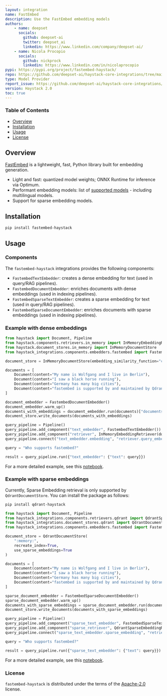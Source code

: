 ```yaml
---
layout: integration
name: FastEmbed
description: Use the FastEmbed embedding models
authors:
    - name: deepset
      socials:
        github: deepset-ai
        twitter: deepset_ai
        linkedin: https://www.linkedin.com/company/deepset-ai/
    - name: Nicola Procopio
      socials:
        github: nickprock
        linkedin: https://www.linkedin.com/in/nicolaprocopio
pypi: https://pypi.org/project/fastembed-haystack/
repo: https://github.com/deepset-ai/haystack-core-integrations/tree/main/integrations/fastembed
type: Model Provider
report_issue: https://github.com/deepset-ai/haystack-core-integrations/issues
version: Haystack 2.0
toc: true
---
```


### **Table of Contents**
- [Overview](#overview)
- [Installation](#installation)
- [Usage](#usage)
- [License](#license)

## Overview
[FastEmbed](https://qdrant.github.io/fastembed/) is a lightweight, fast, Python library built for embedding generation.

- Light and fast: quantized model weights; ONNX Runtime for inference via Optimum.
- Performant embedding models: list of [supported models](https://qdrant.github.io/fastembed/examples/Supported_Models/) - including multilingual models.
- Support for sparse embedding models.


## Installation

```bash
pip install fastembed-haystack
```

## Usage
### Components
The `fastembed-haystack` integrations provides the following components:
- `FastembedTextEmbedder`: creates a dense embedding for text (used in query/RAG pipelines).
- `FastembedDocumentEmbedder`: enriches documents with dense embeddings (used in indexing pipelines).
- `FastembedSparseTextEmbedder`: creates a sparse embedding for text (used in query/RAG pipelines).
- `FastembedSparseDocumentEmbedder`: enriches documents with sparse embeddings (used in indexing pipelines).
  
### Example with dense embeddings

```python
from haystack import Document, Pipeline
from haystack.components.retrievers.in_memory import InMemoryEmbeddingRetriever
from haystack.document_stores.in_memory import InMemoryDocumentStore
from haystack_integrations.components.embedders.fastembed import FastembedDocumentEmbedder, FastembedTextEmbedder

document_store = InMemoryDocumentStore(embedding_similarity_function="cosine")

documents = [
    Document(content="My name is Wolfgang and I live in Berlin"),
    Document(content="I saw a black horse running"),
    Document(content="Germany has many big cities"),
    Document(content="fastembed is supported by and maintained by Qdrant."),
]

document_embedder = FastembedDocumentEmbedder()
document_embedder.warm_up()
documents_with_embeddings = document_embedder.run(documents)["documents"]
document_store.write_documents(documents_with_embeddings)

query_pipeline = Pipeline()
query_pipeline.add_component("text_embedder", FastembedTextEmbedder())
query_pipeline.add_component("retriever", InMemoryEmbeddingRetriever(document_store=document_store))
query_pipeline.connect("text_embedder.embedding", "retriever.query_embedding")

query = "Who supports fastembed?"

result = query_pipeline.run({"text_embedder": {"text": query}})
```

For a more detailed example, see this [notebook](https://github.com/deepset-ai/haystack-cookbook/blob/main/notebooks/rag_fastembed.ipynb).

### Example with sparse embeddings
Currently, Sparse Embedding retrieval is only supported by `QdrantDocumentStore`.
You can install the package as follows: 
```bash
pip install qdrant-haystack
```

```python
from haystack import Document, Pipeline
from haystack_integrations.components.retrievers.qdrant import QdrantSparseEmbeddingRetriever
from haystack_integrations.document_stores.qdrant import QdrantDocumentStore
from haystack_integrations.components.embedders.fastembed import FastembedDocumentEmbedder, FastembedTextEmbedder

document_store = QdrantDocumentStore(
    ":memory:",
    recreate_index=True,
    use_sparse_embeddings=True
)

documents = [
    Document(content="My name is Wolfgang and I live in Berlin"),
    Document(content="I saw a black horse running"),
    Document(content="Germany has many big cities"),
    Document(content="fastembed is supported by and maintained by Qdrant."),
]

sparse_document_embedder = FastembedSparseDocumentEmbedder()
sparse_document_embedder.warm_up()
documents_with_sparse_embeddings = sparse_document_embedder.run(documents)["documents"]
document_store.write_documents(documents_with_sparse_embeddings)

query_pipeline = Pipeline()
query_pipeline.add_component("sparse_text_embedder", FastembedSparseTextEmbedder())
query_pipeline.add_component("sparse_retriever", QdrantSparseEmbeddingRetriever(document_store=document_store))
query_pipeline.connect("sparse_text_embedder.sparse_embedding", "retriever.query_sparse_embedding")

query = "Who supports fastembed?"

result = query_pipeline.run({"sparse_text_embedder": {"text": query}})
```

For a more detailed example, see this [notebook](https://github.com/deepset-ai/haystack-cookbook/blob/main/notebooks/sparse_embedding_retrieval.ipynb).

### License

`fastembed-haystack` is distributed under the terms of the [Apache-2.0](https://spdx.org/licenses/Apache-2.0.html) license.
